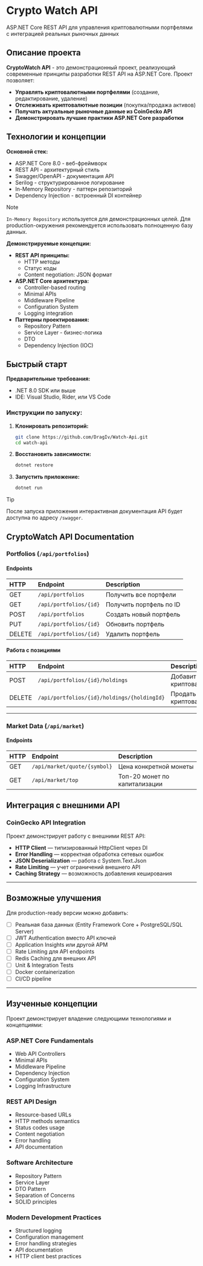 # Crypto Watch API

ASP.NET Core REST API для управления криптовалютными портфелями с интеграцией реальных рыночных данных

## Описание проекта

**CryptoWatch API** - это демонстрационный проект, реализующий современные принципы разработки REST API на ASP.NET Core. Проект позволяет:

- **Управлять криптовалютными портфелями** (создание, редактирование, удаление)
- **Отслеживать криптовалютные позиции** (покупка/продажа активов)
- **Получать актуальные рыночные данные из CoinGecko API**
- **Демонстрировать лучшие практики ASP.NET Core разработки**

## Технологии и концепции

**Основной стек:**

- ASP.NET Core 8.0 - веб-фреймворк
- REST API - архитектурный стиль
- Swagger/OpenAPI - документация API
- Serilog - структурированное логирование
- In-Memory Repository - паттерн репозиторий
- Dependency Injection - встроенный DI контейнер

> [!NOTE]
> `In-Memory Repository` используется для демонстрационных целей. Для production-окружения рекомендуется использовать полноценную базу данных.

**Демонстрируемые концепции:**

- **REST API принципы:**
  - HTTP методы
  - Статус коды
  - Content negotiation: JSON формат
- **ASP.NET Core архитектура:**
  - Controller-based routing
  - Minimal APIs
  - Middleware Pipeline
  - Configuration System
  - Logging integration
- **Паттерны проектирования:**
  - Repository Pattern
  - Service Layer - бизнес-логика
  - DTO
  - Dependency Injection (IOC)

## Быстрый старт

**Предварительные требования:**
- .NET 8.0 SDK или выше
- IDE: Visual Studio, Rider, или VS Code

### Инструкции по запуску:
1.  **Клонировать репозиторий:**
    ```bash
    git clone https://github.com/DragIv/Watch-Api.git
    cd watch-api
    ```
2.  **Восстановить зависимости:**
    ```bash
    dotnet restore
    ```
3.  **Запустить приложение:**
    ```bash
    dotnet run
    ```

> [!TIP]
> После запуска приложения интерактивная документация API будет доступна по адресу `/swagger`.

## CryptoWatch API Documentation

### Portfolios (`/api/portfolios`)

#### Endpoints

| HTTP   | Endpoint               | Description            |
| :----- | :--------------------- | :--------------------- |
| GET    | `/api/portfolios`      | Получить все портфели  |
| GET    | `/api/portfolios/{id}` | Получить портфель по ID |
| POST   | `/api/portfolios`      | Создать новый портфель |
| PUT    | `/api/portfolios/{id}` | Обновить портфель      |
| DELETE | `/api/portfolios/{id}` | Удалить портфель       |

#### Работа с позициями

| HTTP   | Endpoint                                    | Description          |
| :----- | :------------------------------------------ | :------------------- |
| POST   | `/api/portfolios/{id}/holdings`             | Добавить криптовалюту |
| DELETE | `/api/portfolios/{id}/holdings/{holdingId}` | Продать криптовалюту  |

---

### Market Data (`/api/market`)

#### Endpoints

| HTTP | Endpoint                     | Description                    |
| :--- | :--------------------------- | :----------------------------- |
| GET  | `/api/market/quote/{symbol}` | Цена конкретной монеты         |
| GET  | `/api/market/top`            | Топ-20 монет по капитализации |

## Интеграция с внешними API

### CoinGecko API Integration

Проект демонстрирует работу с внешними REST API:

- **HTTP Client** — типизированный HttpClient через DI
- **Error Handling** — корректная обработка сетевых ошибок
- **JSON Deserialization** — работа с System.Text.Json
- **Rate Limiting** — учет ограничений внешнего API
- **Caching Strategy** — возможность добавления кеширования

---

## Возможные улучшения

Для production-ready версии можно добавить:

- [ ] Реальная база данных (Entity Framework Core + PostgreSQL/SQL Server)
- [ ] JWT Authentication вместо API ключей
- [ ] Application Insights или другой APM
- [ ] Rate Limiting для API endpoints
- [ ] Redis Caching для внешних API
- [ ] Unit & Integration Tests
- [ ] Docker containerization
- [ ] CI/CD pipeline

---

## Изученные концепции

Проект демонстрирует владение следующими технологиями и концепциями:

### ASP.NET Core Fundamentals

- Web API Controllers
- Minimal APIs
- Middleware Pipeline
- Dependency Injection
- Configuration System
- Logging Infrastructure

### REST API Design

- Resource-based URLs
- HTTP methods semantics
- Status codes usage
- Content negotiation
- Error handling
- API documentation

### Software Architecture

- Repository Pattern
- Service Layer
- DTO Pattern
- Separation of Concerns
- SOLID principles

### Modern Development Practices

- Structured logging
- Configuration management
- Error handling strategies
- API documentation
- HTTP client best practices
